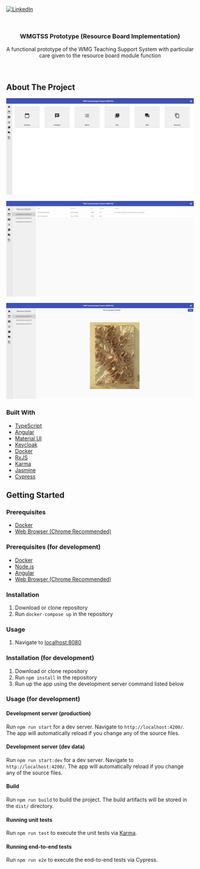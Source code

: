 <div id="top"></div>

<!-- PROJECT SHIELDS -->
[![LinkedIn][linkedin-shield]][linkedin-url]



<!-- PROJECT LOGO -->
<br />
<div align="center">

<h3 align="center">WMGTSS Prototype (Resource Board Implementation)</h3>

  <p align="center">
    A functional prototype of the WMG Teaching Support System with particular care given to the resource board module function
    <br />
    <br />
    <br />
  </p>
</div>



<!-- ABOUT THE PROJECT -->
## About The Project
![Module Functions Page][module-functions-page-screenshot]

![Resource Page][resource-board-screenshot]

![Resource Display][resource-display-screenshot]



### Built With
* [TypeScript](https://www.typescriptlang.org/)
* [Angular](https://angular.io/)
* [Material UI](https://material.angular.io/)
* [Keycloak](https://www.keycloak.org/)
* [Docker](https://www.docker.com/)
* [RxJS](https://rxjs.dev/)
* [Karma](https://karma-runner.github.io/latest/index.html)
* [Jasmine](https://jasmine.github.io/)
* [Cypress](https://www.cypress.io/)



<!-- GETTING STARTED -->
## Getting Started


### Prerequisites
* [Docker](https://www.docker.com/)
* [Web Browser (Chrome Recommended)](https://www.google.com/intl/en_uk/chrome/)


### Prerequisites (for development)
* [Docker](https://www.docker.com/)
* [Node.js](https://nodejs.org/en/)
* [Angular](https://angular.io/)
* [Web Browser (Chrome Recommended)](https://www.google.com/intl/en_uk/chrome/)


### Installation
1. Download or clone repository
2. Run `docker-compose up` in the repository


### Usage
1. Navigate to [localhost:8080](localhost:8080)


### Installation (for development)
1. Download or clone repository
2. Run `npm install` in the repository
3. Run up the app using the development server command listed below


### Usage (for development)


#### Development server (production)

Run `npm run start` for a dev server. Navigate to `http://localhost:4200/`. The app will automatically reload if you change any of the source files.

#### Development server (dev data)

Run `npm run start:dev` for a dev server. Navigate to `http://localhost:4200/`. The app will automatically reload if you change any of the source files.

#### Build

Run `npm run build` to build the project. The build artifacts will be stored in the `dist/` directory.

#### Running unit tests

Run `npm run test` to execute the unit tests via [Karma](https://karma-runner.github.io).

#### Running end-to-end tests

Run `npm run e2e` to execute the end-to-end tests via Cypress.



<!-- MARKDOWN LINKS & IMAGES -->
[linkedin-shield]: https://img.shields.io/badge/-LinkedIn-black.svg?style=for-the-badge&logo=linkedin&colorB=555
[linkedin-url]: https://linkedin.com/in/curtismartin3
[module-functions-page-screenshot]: images/website/module-functions-page.png
[resource-board-screenshot]: images/website/resource-board.png
[resource-display-screenshot]: images/website/resource-display.png
